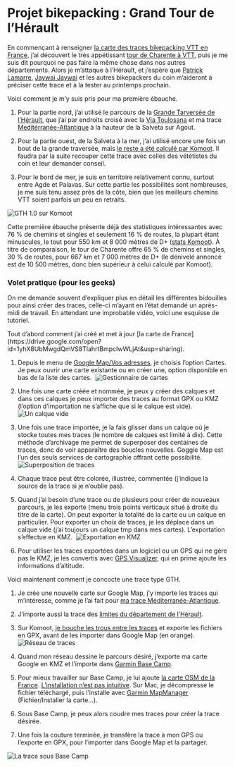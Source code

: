 # Projet bikepacking : Grand Tour de l’Hérault

En commençant à renseigner [la carte des traces bikepacking VTT en France](https://drive.google.com/open?id=1yhX8UbMwgdQmVS8TlahrtBmpcIwWLjAt&usp=sharing), j’ai découvert le très appétissant [tour de Charente à VTT](https://sportsdenature16.lacharente.fr/vtt/tour-charente-vtt), puis je me suis dit pourquoi ne pas faire la même chose dans nos autres départements. Alors je m’attaque à l’Hérault, et j’espère que [Patrick Lamarre](https://www.facebook.com/patrick.lamarre.94), [Jaywai Jaywai](https://www.facebook.com/jaywai.jaywai.5) et les autres bikepackers du coin m’aideront à préciser cette trace et à la tester au printemps prochain.

<div class="iframe" id="iframe1"></div>
Voici comment je m’y suis pris pour ma première ébauche.

1. Pour la partie nord, j’ai utilisé le parcours de la [Grande Tarversée de l’Hérault](https://sitesvtt.ffc.fr/grandes-traversees/la-grande-traversee-de-lherault/), que j’ai par endroits croisé avec la [Via Toulosana](http://viatolosana.free.fr/vt_accueil.htm) et ma trace [Meditérranée-Atlantique](https://tcrouzet.com/2019/04/12/bikepacking-mediterranee-atlantique/) à la hauteur de la Salveta sur Agout.

2. Pour la partie ouest, de la Salveta à la mer, j’ai utilisé encore une fois un bout de la grande traversée, mais [le reste a été calculé par Komoot](https://tcrouzet.com/2019/09/11/vtt-gravel-bikepacking-que-vaut-le-routage-automatique/). Il faudra par la suite recouper cette trace avec celles des vététistes du coin et leur demander conseil.

3. Pour le bord de mer, je suis en territoire relativement connu, surtout entre Agde et Palavas. Sur cette partie les possibilités sont nombreuses, je me suis tenu assez près de la côte, bien que les meilleurs chemins VTT soient parfois un peu en retraits.

![GTH 1.0 sur Komoot](https://tcrouzet.com/images_tc/2019/09/gth.png)

Cette première ébauche présente déjà des statistiques intéressantes avec 76 % de chemins et singles et seulement 16 % de routes, la plupart étant minuscules, le tout pour 550 km et 8 000 mètres de D+ ([stats Komoot](https://www.komoot.com/tour/94474341)). À titre de comparaison, le tour de Charente offre 65 % de chemins et singles, 30 % de routes, pour 667 km et 7 000 mètres de D+ (le dénivelé annoncé est de 10 500 mètres, donc bien supérieur à celui calculé par Komoot).

### Volet pratique (pour les geeks)

On me demande souvent d’expliquer plus en détail les différentes bidouilles pour ainsi créer des traces, celle-ci m’ayant en l’état demandé un après-midi de travail. En attendant une improbable vidéo, voici une esquisse de tutoriel.

<div class="iframe" id="iframe6"></div>
Tout d’abord comment j’ai créé et met à jour [la carte de France](https://drive.google.com/open?id=1yhX8UbMwgdQmVS8TlahrtBmpcIwWLjAt&usp=sharing).

1. Depuis le menu de [Google Map/Vos adresses](https://www.google.fr/maps), je choisis l’option Cartes. Je peux ouvrir une carte existante ou en créer une, option disponible en bas de la liste des cartes.
    ![Gestionnaire de cartes](https://tcrouzet.com/images_tc/2019/09/gmap1.png)

2. Une fois une carte créée et nommée, je peux y créer des calques et dans ces calques je peux importer des traces au format GPX ou KMZ (l’option d’importation ne s’affiche que si le calque est vide).
    ![Un calque vide](https://tcrouzet.com/images_tc/2019/09/gmap2.png)

3. Une fois une trace importée, je la fais glisser dans un calque où je stocke toutes mes traces (le nombre de calques est limité à dix). Cette méthode d’archivage me permet de superposer des centaines de traces, donc de voir apparaître des boucles nouvelles. Goggle Map est l’un des seuls services de cartographie offrant cette possibilité.
    ![Superposition de traces](https://tcrouzet.com/images_tc/2019/09/gmap3.png)

4. Chaque trace peut être colorée, illustrée, commentée (j’indique la source de la trace si je n’oublie pas).

5. Quand j’ai besoin d’une trace ou de plusieurs pour créer de nouveaux parcours, je les exporte (menu trois points verticaux situé à droite du titre de la carte). On peut exporter la totalité de la carte ou un calque en particulier. Pour exporter un choix de traces, je les déplace dans un calque vide (j’ai toujours un calque tmp dans mes cartes). L’exportation s’effectue en KMZ.
    ![Exportation en KMZ](https://tcrouzet.com/images_tc/2019/09/gmap4.png)

6. Pour utiliser les traces exportées dans un logiciel ou un GPS qui ne gère pas le KMZ, je les convertis avec [GPS Visualizer](https://www.gpsvisualizer.com/profile_input), qui en prime ajoute les informations d’altitude.

Voici maintenant comment je concocte une trace type GTH.

1. Je crée une nouvelle carte sur Google Map, j’y importe les traces qui m’intéresse, comme je l’ai fait pour [ma trace Méditerranée-Atlantique](https://tcrouzet.com/2019/04/12/bikepacking-mediterranee-atlantique/).

2. J’importe aussi la trace des [limites du département de l’Hérault](https://www.touraineverte.fr/kml-limites-contours-departement-34-HERAULT-france.html).

3. Sur Komoot, [je bouche les trous entre les traces](https://tcrouzet.com/2019/09/11/vtt-gravel-bikepacking-que-vaut-le-routage-automatique/) et exporte les fichiers en GPX, avant de les importer dans Google Map (en orange).
    ![Réseau de traces](https://tcrouzet.com/images_tc/2019/09/gmap5.png)

4. Quand mon réseau dessine le parcours désiré, j’exporte ma carte Google en KMZ et l’importe dans [Garmin Base Camp](https://www.garmin.com/fr-FR/shop/downloads/basecamp).

5. Pour mieux travailler sur Base Camp, je lui ajoute [la carte OSM de la France](https://www.freizeitkarte-osm.de/garmin/en/france.html). [L’installation n’est pas intuitive](https://www.freizeitkarte-osm.de/garmin/en/installation.html). Sur Mac, je décompresse le fichier téléchargé, puis l’installe avec [Garmin MapManager](https://www8.garmin.com/support/download_details.jsp?id=3825) (Fichier/Installer la carte…).

6. Sous Base Camp, je peux alors coudre mes traces pour créer la trace désirée.

7. Une fois la couture terminée, je transfère la trace à mon GPS ou l’exporte en GPX, pour l’importer dans Google Map et la partager.

![La trace sous Base Camp](https://tcrouzet.com/images_tc/2019/09/gmap6.jpg)